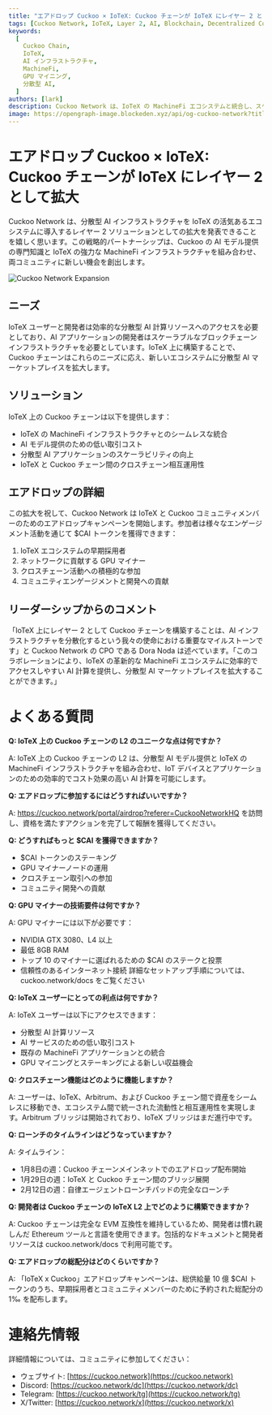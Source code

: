 ```yaml
---
title: "エアドロップ Cuckoo × IoTeX: Cuckoo チェーンが IoTeX にレイヤー 2 として拡大"
tags: [Cuckoo Network, IoTeX, Layer 2, AI, Blockchain, Decentralized Computing]
keywords:
  [
    Cuckoo Chain,
    IoTeX,
    AI インフラストラクチャ,
    MachineFi,
    GPU マイニング,
    分散型 AI,
  ]
authors: [lark]
description: Cuckoo Network は、IoTeX の MachineFi エコシステムと統合し、スケーラブルな AI 計算とクロスチェーン相互運用性を提供するレイヤー 2 ソリューションとして、分散型 AI インフラストラクチャを IoTeX に拡大します。開発者、マイナー、IoTeX ユーザーにとっての利点を発見し、$CAI トークンのエアドロップに参加する方法を学びましょう。
image: https://opengraph-image.blockeden.xyz/api/og-cuckoo-network?title=%E3%82%A8%E3%82%A2%E3%83%89%E3%83%AD%E3%83%83%E3%83%97%20Cuckoo%20%C3%97%20IoTeX:%20Cuckoo%20%E3%83%81%E3%82%A7%E3%83%BC%E3%83%B3%E3%81%8C%20IoTeX%20%E3%81%AB%E3%83%AC%E3%82%A4%E3%83%A4%E3%83%BC%202%20%E3%81%A8%E3%81%97%E3%81%A6%E6%8B%A1%E5%A4%A7
---
```


# エアドロップ Cuckoo × IoTeX: Cuckoo チェーンが IoTeX にレイヤー 2 として拡大

Cuckoo Network は、分散型 AI インフラストラクチャを IoTeX の活気あるエコシステムに導入するレイヤー 2 ソリューションとしての拡大を発表できることを嬉しく思います。この戦略的パートナーシップは、Cuckoo の AI モデル提供の専門知識と IoTeX の強力な MachineFi インフラストラクチャを組み合わせ、両コミュニティに新しい機会を創出します。

![Cuckoo Network Expansion](https://opengraph-image.blockeden.xyz/api/og-cuckoo-network?title=%E3%82%A8%E3%82%A2%E3%83%89%E3%83%AD%E3%83%83%E3%83%97%20Cuckoo%20%C3%97%20IoTeX:%20Cuckoo%20%E3%83%81%E3%82%A7%E3%83%BC%E3%83%B3%E3%81%8C%20IoTeX%20%E3%81%AB%E3%83%AC%E3%82%A4%E3%83%A4%E3%83%BC%202%20%E3%81%A8%E3%81%97%E3%81%A6%E6%8B%A1%E5%A4%A7)

## **ニーズ**

IoTeX ユーザーと開発者は効率的な分散型 AI 計算リソースへのアクセスを必要としており、AI アプリケーションの開発者はスケーラブルなブロックチェーンインフラストラクチャを必要としています。IoTeX 上に構築することで、Cuckoo チェーンはこれらのニーズに応え、新しいエコシステムに分散型 AI マーケットプレイスを拡大します。

## **ソリューション**

IoTeX 上の Cuckoo チェーンは以下を提供します：

- IoTeX の MachineFi インフラストラクチャとのシームレスな統合
- AI モデル提供のための低い取引コスト
- 分散型 AI アプリケーションのスケーラビリティの向上
- IoTeX と Cuckoo チェーン間のクロスチェーン相互運用性

## **エアドロップの詳細**

この拡大を祝して、Cuckoo Network は IoTeX と Cuckoo コミュニティメンバーのためのエアドロップキャンペーンを開始します。参加者は様々なエンゲージメント活動を通じて $CAI トークンを獲得できます：

1. IoTeX エコシステムの早期採用者
2. ネットワークに貢献する GPU マイナー
3. クロスチェーン活動への積極的な参加
4. コミュニティエンゲージメントと開発への貢献

## **リーダーシップからのコメント**

「IoTeX 上にレイヤー 2 として Cuckoo チェーンを構築することは、AI インフラストラクチャを分散化するという我々の使命における重要なマイルストーンです」と Cuckoo Network の CPO である Dora Noda は述べています。「このコラボレーションにより、IoTeX の革新的な MachineFi エコシステムに効率的でアクセスしやすい AI 計算を提供し、分散型 AI マーケットプレイスを拡大することができます。」

# **よくある質問**

**Q: IoTeX 上の Cuckoo チェーンの L2 のユニークな点は何ですか？**

A: IoTeX 上の Cuckoo チェーンの L2 は、分散型 AI モデル提供と IoTeX の MachineFi インフラストラクチャを組み合わせ、IoT デバイスとアプリケーションのための効率的でコスト効果の高い AI 計算を可能にします。

**Q: エアドロップに参加するにはどうすればいいですか？**

A: https://cuckoo.network/portal/airdrop?referer=CuckooNetworkHQ を訪問し、資格を満たすアクションを完了して報酬を獲得してください。

**Q: どうすればもっと $CAI を獲得できますか？**

- $CAI トークンのステーキング
- GPU マイナーノードの運用
- クロスチェーン取引への参加
- コミュニティ開発への貢献

**Q: GPU マイナーの技術要件は何ですか？**

A: GPU マイナーには以下が必要です：

- NVIDIA GTX 3080、L4 以上
- 最低 8GB RAM
- トップ 10 のマイナーに選ばれるための $CAI のステークと投票
- 信頼性のあるインターネット接続 詳細なセットアップ手順については、cuckoo.network/docs をご覧ください

**Q: IoTeX ユーザーにとっての利点は何ですか？**

A: IoTeX ユーザーは以下にアクセスできます：

- 分散型 AI 計算リソース
- AI サービスのための低い取引コスト
- 既存の MachineFi アプリケーションとの統合
- GPU マイニングとステーキングによる新しい収益機会

**Q: クロスチェーン機能はどのように機能しますか？**

A: ユーザーは、IoTeX、Arbitrum、および Cuckoo チェーン間で資産をシームレスに移動でき、エコシステム間で統一された流動性と相互運用性を実現します。Arbitrum ブリッジは開始されており、IoTeX ブリッジはまだ進行中です。

**Q: ローンチのタイムラインはどうなっていますか？**

A: タイムライン：

- 1月8日の週：Cuckoo チェーンメインネットでのエアドロップ配布開始
- 1月29日の週：IoTeX と Cuckoo チェーン間のブリッジ展開
- 2月12日の週：自律エージェントローンチパッドの完全なローンチ

**Q: 開発者は Cuckoo チェーンの IoTeX L2 上でどのように構築できますか？**

A: Cuckoo チェーンは完全な EVM 互換性を維持しているため、開発者は慣れ親しんだ Ethereum ツールと言語を使用できます。包括的なドキュメントと開発者リソースは cuckoo.network/docs で利用可能です。

**Q: エアドロップの総配分はどのくらいですか？**

A: 「IoTeX x Cuckoo」エアドロップキャンペーンは、総供給量 10 億 $CAI トークンのうち、早期採用者とコミュニティメンバーのために予約された総配分の 1‰ を配布します。

# **連絡先情報**

詳細情報については、コミュニティに参加してください：

- ウェブサイト: [https://cuckoo.network](https://cuckoo.network)
- Discord: [https://cuckoo.network/dc](https://cuckoo.network/dc)
- Telegram: [https://cuckoo.network/tg](https://cuckoo.network/tg)
- X/Twitter: [https://cuckoo.network/x](https://cuckoo.network/x)
